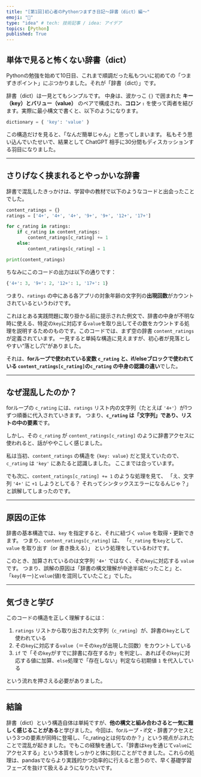 ```yaml
---
title: "[第1回]初心者のPythonつまずき日記～辞書（dict）編～"
emoji: "🌊"
type: "idea" # tech: 技術記事 / idea: アイデア
topics: [Python]
published: True
---
```

## 単体で見ると怖くない辞書（dict）

Pythonの勉強を始めて10日目、これまで順調だった私もついに初めての「つまずきポイント」にぶつかりました。それが「辞書（dict）」です。

辞書（dict）は一見とてもシンプルです。
中身は、波かっこ `{}` で囲まれた **キー（key）とバリュー（value）** のペアで構成され、**コロン `:`** を使って両者を結びます。実際に最小構文で書くと、以下のようになります。

```python
dictionary = { 'key': 'value' }
```

この構造だけを見ると、「なんだ簡単じゃん」と思ってしまいます。
私もそう思い込んでいたせいで、結果として ChatGPT 相手に30分間もディスカッションする羽目になりました。

---

## さりげなく挟まれるとやっかいな辞書

辞書で混乱したきっかけは、学習中の教材で以下のようなコードと出会ったことでした。

```python
content_ratings = {}
ratings = ['4+', '4+', '4+', '9+', '9+', '12+', '17+']

for c_rating in ratings:
    if c_rating in content_ratings:
        content_ratings[c_rating] += 1
    else:
        content_ratings[c_rating] = 1

print(content_ratings)
```

ちなみにこのコードの出力は以下の通りです：

```python
{'4+': 3, '9+': 2, '12+': 1, '17+': 1}
```

つまり、`ratings` の中にある各アプリの対象年齢の文字列の**出現回数**がカウントされているというわけです。

これはとある実践問題に取り掛かる前に提示された例文で、辞書の中身が不明な時に使える、特定の`key`に対応する`value`を取り出してその数をカウントする処理を説明するためのものです。このコードでは、まず空の辞書 `content_ratings` が定義されています。
一見すると単純な構造に見えますが、初心者が見落としやすい“落とし穴”がありました。

それは、**forループで使われている変数 `c_rating` と、if/elseブロックで使われている `content_ratings[c_rating]`の`c_rating` の中身の認識の違い**でした。

---

## なぜ混乱したのか？

forループの `c_rating` には、`ratings` リスト内の文字列（たとえば `'4+'`）が1つずつ順番に代入されていきます。
つまり、**`c_rating` は「文字列」であり、リストの中の要素**です。

しかし、その `c_rating` が `content_ratings[c_rating]` のように辞書アクセスに使われると、話がややこしく感じました。

私は当初、`content_ratings` の構造を `{key: value}` だと覚えていたので、`c_rating` は `'key'` にあたると認識しました。
ここまでは合っています。

でも次に、`content_ratings[c_rating] += 1` のような処理を見て、
「え、文字列 `'4+'` に `+1` しようとしてる？ それってシンタックスエラーになるんじゃ？」
と誤解してしまったのです。

---

## 原因の正体

辞書の基本構造では、`key` を指定すると、それに紐づく `value` を取得・更新できます。
つまり、`content_ratings[c_rating]` は、
「`c_rating` を`key`として、`value` を取り出す（or 書き換える）」
という処理をしているわけです。

このとき、加算されているのは文字列 `'4+'` ではなく、その`key`に対応する `value`です。
つまり、誤解の原因は「辞書の構文理解が中途半端だったこと」と、「`key`(キー)と`velue`(値)を混同していたこと」でした。

---

## 気づきと学び

このコードの構造を正しく理解するには：

1. `ratings` リストから取り出された文字列（`c_rating`）が、辞書の`key`として使われている
2. その`key`に対応する`value`（＝その`key`が出現した回数）をカウントしている
3. `if` で「その`key`がすでに辞書に存在するか」を判定し、あればその`key`に対応する値に加算、`else`処理で「存在しない」判定なら初期値 `1` を代入している

という流れを押さえる必要がありました。

---

## 結論

辞書（dict）という構造自体は単純ですが、**他の構文と組み合わさると一気に難しく感じることがある**と学びました。今回は、forループ・if文・辞書アクセスという3つの要素が同時に登場し、「c\_ratingとは何なのか？」という視点がぶれたことで混乱が起きました。でもこの経験を通して、「辞書は`key`を通じて`value`にアクセスする」という本質をしっかりと体に刻むことができました。これらの処理は、pandasでならより実践的かつ効率的に行えると思うので、早く基礎学習フェーズを抜けて扱えるようになりたいです。